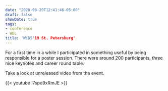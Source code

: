 ```yaml
---
date: "2020-08-20T12:41:46-05:00"
draft: false
showDate: true
tags:
- conference
- WDL
title: 'WiDS'19 St. Petersburg'
--- 
```


For a first time in a while I participated in something useful by being responsible for a poster session. There were around 200 participants, three nice keynotes and career round table.

Take a look at unreleased video from the event.

{{< youtube l7spo9xRmJE >}}



